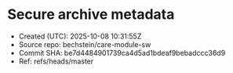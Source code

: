 # Secure archive metadata
- Created (UTC): 2025-10-08 10:31:55Z
- Source repo:   bechstein/care-module-sw
- Commit SHA:    be7d4484901739ca4d5ad1bdeaf9bebadccc36d9
- Ref:           refs/heads/master
